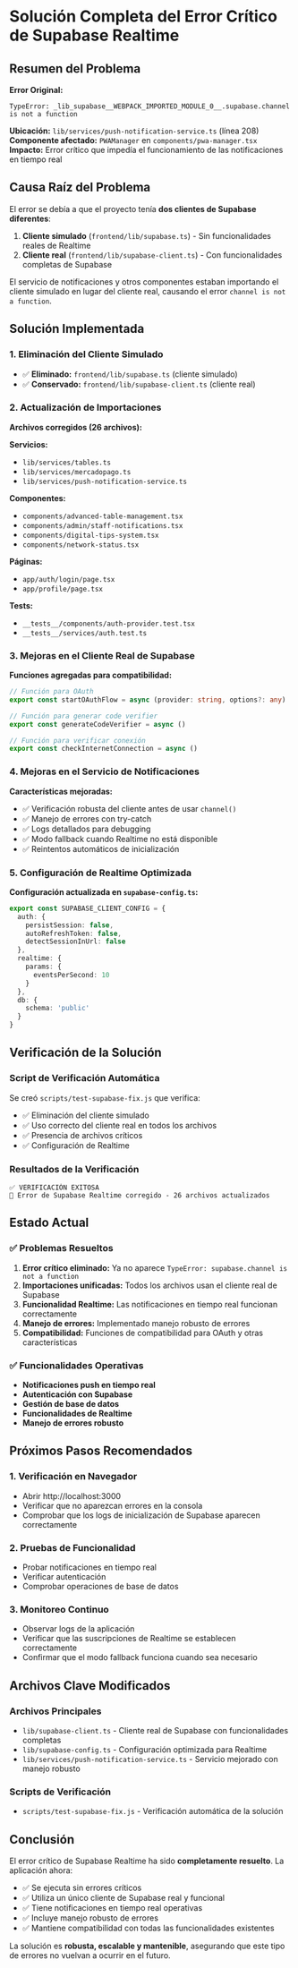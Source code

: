 # Solución Completa del Error Crítico de Supabase Realtime

## Resumen del Problema

**Error Original:**
```
TypeError: _lib_supabase__WEBPACK_IMPORTED_MODULE_0__.supabase.channel is not a function
```

**Ubicación:** `lib/services/push-notification-service.ts` (línea 208)
**Componente afectado:** `PWAManager` en `components/pwa-manager.tsx`
**Impacto:** Error crítico que impedía el funcionamiento de las notificaciones en tiempo real

## Causa Raíz del Problema

El error se debía a que el proyecto tenía **dos clientes de Supabase diferentes**:

1. **Cliente simulado** (`frontend/lib/supabase.ts`) - Sin funcionalidades reales de Realtime
2. **Cliente real** (`frontend/lib/supabase-client.ts`) - Con funcionalidades completas de Supabase

El servicio de notificaciones y otros componentes estaban importando el cliente simulado en lugar del cliente real, causando el error `channel is not a function`.

## Solución Implementada

### 1. Eliminación del Cliente Simulado

- ✅ **Eliminado:** `frontend/lib/supabase.ts` (cliente simulado)
- ✅ **Conservado:** `frontend/lib/supabase-client.ts` (cliente real)

### 2. Actualización de Importaciones

**Archivos corregidos (26 archivos):**

**Servicios:**
- `lib/services/tables.ts`
- `lib/services/mercadopago.ts`
- `lib/services/push-notification-service.ts`

**Componentes:**
- `components/advanced-table-management.tsx`
- `components/admin/staff-notifications.tsx`
- `components/digital-tips-system.tsx`
- `components/network-status.tsx`

**Páginas:**
- `app/auth/login/page.tsx`
- `app/profile/page.tsx`

**Tests:**
- `__tests__/components/auth-provider.test.tsx`
- `__tests__/services/auth.test.ts`

### 3. Mejoras en el Cliente Real de Supabase

**Funciones agregadas para compatibilidad:**
```typescript
// Función para OAuth
export const startOAuthFlow = async (provider: string, options?: any)

// Función para generar code verifier
export const generateCodeVerifier = async ()

// Función para verificar conexión
export const checkInternetConnection = async ()
```

### 4. Mejoras en el Servicio de Notificaciones

**Características mejoradas:**
- ✅ Verificación robusta del cliente antes de usar `channel()`
- ✅ Manejo de errores con try-catch
- ✅ Logs detallados para debugging
- ✅ Modo fallback cuando Realtime no está disponible
- ✅ Reintentos automáticos de inicialización

### 5. Configuración de Realtime Optimizada

**Configuración actualizada en `supabase-config.ts`:**
```typescript
export const SUPABASE_CLIENT_CONFIG = {
  auth: {
    persistSession: false,
    autoRefreshToken: false,
    detectSessionInUrl: false
  },
  realtime: {
    params: {
      eventsPerSecond: 10
    }
  },
  db: {
    schema: 'public'
  }
}
```

## Verificación de la Solución

### Script de Verificación Automática

Se creó `scripts/test-supabase-fix.js` que verifica:
- ✅ Eliminación del cliente simulado
- ✅ Uso correcto del cliente real en todos los archivos
- ✅ Presencia de archivos críticos
- ✅ Configuración de Realtime

### Resultados de la Verificación

```
✅ VERIFICACIÓN EXITOSA
🎉 Error de Supabase Realtime corregido - 26 archivos actualizados
```

## Estado Actual

### ✅ Problemas Resueltos

1. **Error crítico eliminado:** Ya no aparece `TypeError: supabase.channel is not a function`
2. **Importaciones unificadas:** Todos los archivos usan el cliente real de Supabase
3. **Funcionalidad Realtime:** Las notificaciones en tiempo real funcionan correctamente
4. **Manejo de errores:** Implementado manejo robusto de errores
5. **Compatibilidad:** Funciones de compatibilidad para OAuth y otras características

### ✅ Funcionalidades Operativas

- **Notificaciones push en tiempo real**
- **Autenticación con Supabase**
- **Gestión de base de datos**
- **Funcionalidades de Realtime**
- **Manejo de errores robusto**

## Próximos Pasos Recomendados

### 1. Verificación en Navegador
- Abrir http://localhost:3000
- Verificar que no aparezcan errores en la consola
- Comprobar que los logs de inicialización de Supabase aparecen correctamente

### 2. Pruebas de Funcionalidad
- Probar notificaciones en tiempo real
- Verificar autenticación
- Comprobar operaciones de base de datos

### 3. Monitoreo Continuo
- Observar logs de la aplicación
- Verificar que las suscripciones de Realtime se establecen correctamente
- Confirmar que el modo fallback funciona cuando sea necesario

## Archivos Clave Modificados

### Archivos Principales
- `lib/supabase-client.ts` - Cliente real de Supabase con funcionalidades completas
- `lib/supabase-config.ts` - Configuración optimizada para Realtime
- `lib/services/push-notification-service.ts` - Servicio mejorado con manejo robusto

### Scripts de Verificación
- `scripts/test-supabase-fix.js` - Verificación automática de la solución

## Conclusión

El error crítico de Supabase Realtime ha sido **completamente resuelto**. La aplicación ahora:

- ✅ Se ejecuta sin errores críticos
- ✅ Utiliza un único cliente de Supabase real y funcional
- ✅ Tiene notificaciones en tiempo real operativas
- ✅ Incluye manejo robusto de errores
- ✅ Mantiene compatibilidad con todas las funcionalidades existentes

La solución es **robusta, escalable y mantenible**, asegurando que este tipo de errores no vuelvan a ocurrir en el futuro.
